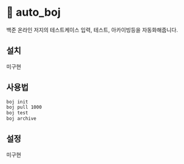 # 🛟 auto_boj

백준 온라인 저지의 테스트케이스 입력, 테스트, 아카이빙등을 자동화해줍니다.

## 설치
미구현

## 사용법
```bash
boj init
boj pull 1000
boj test
boj archive
```

## 설정
미구현


